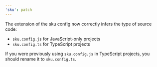 ```yaml
---
'sku': patch
---
```


The extension of the sku config now correctly infers the type of source code:

- `sku.config.js` for JavaScript-only projects
- `sku.config.ts` for TypeScript projects

If you were previously using `sku.config.js` in TypeScript projects, you should rename it to `sku.config.ts`.
